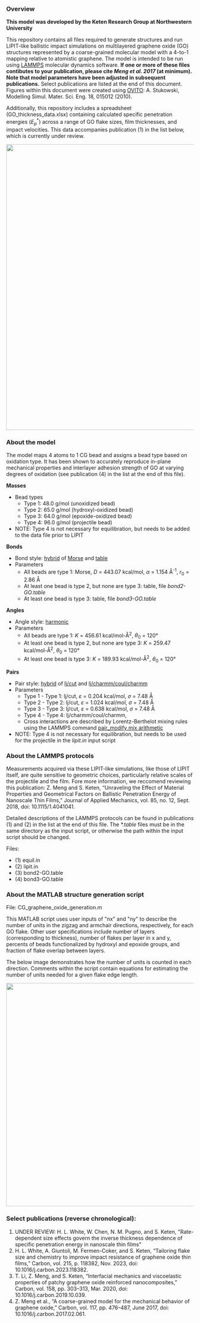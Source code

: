### Overview

**This model was developed by the Keten Research Group at Northwestern University**

This repository contains all files required to generate structures and run LIPIT-like ballistic impact simulations on multilayered graphene oxide (GO) structures represented by a coarse-grained molecular model with a 4-to-1 mapping relative to atomistic graphene. The model is intended to be run using [LAMMPS](https://www.lammps.org/#gsc.tab=0) molecular dynamics software. **If one or more of these files contibutes to your publication, please cite _Meng et al. 2017_ (at minimum). Note that model parameters have been adjusted in subsequent publications.** Select publications are listed at the end of this document. Figures within this document were created using [OVITO](https://www.ovito.org/): A. Stukowski, Modelling Simul. Mater. Sci. Eng. 18, 015012 (2010).

Additionally, this repository includes a spreadsheet (GO_thickness_data.xlsx) containing calculated specific penetration energies ($E_p^*$) across a range of GO flake sizes, film thicknesses, and impact velocities. This data accompanies publication (1) in the list below, which is currently under review.

<img src='https://drive.google.com/uc?id=1qxH2H8M85IE2fGxyyo3RAiRTflXIp_57' width="1024" height="768">

### About the model

The model maps 4 atoms to 1 CG bead and assigns a bead type based on oxidation type. It has been shown to accurately reproduce in-plane mechanical properties and interlayer adhesion strength of GO at varying degrees of oxidation (see publication (4) in the list at the end of this file). 

**Masses**
- Bead types
  - Type 1: 48.0 g/mol (unoxidized bead)
  - Type 2: 65.0 g/mol (hydroxyl-oxidized bead)
  - Type 3: 64.0 g/mol (epoxide-oxidized bead)
  - Type 4: 96.0 g/mol (projectile bead) 
- NOTE: Type 4 is not necessary for equilibration, but needs to be added to the data file prior to LIPIT

**Bonds**
- Bond style: [hybrid](https://docs.lammps.org/bond_hybrid.html) of [Morse](https://docs.lammps.org/bond_morse.html) and [table](https://docs.lammps.org/bond_table.html)
- Parameters
  - All beads are type 1: Morse, $D$ = 443.07 kcal/mol, $\alpha$ = 1.154 &#197;<sup>-1</sup>, $r_0$ = 2.86 &#197;      
  - At least one bead is type 2, but none are type 3: table, file _bond2-GO.table_
  - At least one bead is type 3: table, file _bond3-GO.table_
                         
**Angles**
- Angle style: [harmonic](https://docs.lammps.org/angle_harmonic.html)
- Parameters
  - All beads are type 1: $K$ = 456.61 kcal/mol-&#197;<sup>2</sup>, $\theta_0$ = 120&deg;
  - At least one bead is type 2, but none are type 3: $K$ = 259.47 kcal/mol-&#197;<sup>2</sup>, $\theta_0$ = 120&deg;
  - At least one bead is type 3: $K$ = 189.93 kcal/mol-&#197;<sup>2</sup>, $\theta_0$ = 120&deg;

 **Pairs**
 - Pair style: [hybrid]() of [lj/cut](https://docs.lammps.org/pair_lj.html) and [lj/charmm/coul/charmm](https://docs.lammps.org/pair_charmm.html)
 - Parameters
   - Type 1 - Type 1: lj/cut, $\varepsilon$ = 0.204 kcal/mol, $\sigma$ = 7.48 &#197;
   - Type 2 - Type 2: lj/cut, $\varepsilon$ = 1.024 kcal/mol, $\sigma$ = 7.48 &#197;
   - Type 3 - Type 3: lj/cut, $\varepsilon$ = 0.638 kcal/mol, $\sigma$ = 7.48 &#197;
   - Type 4 - Type 4: lj/charmm/coul/charmm, 
   - Cross interactions are described by Lorentz-Berthelot mixing rules using the LAMMPS command  [pair_modify mix arithmetic](https://docs.lammps.org/pair_modify.html)
 - NOTE: Type 4 is not necessary for equilibration, but needs to be used for the projectile in the _lipit.in_ input script

### About the LAMMPS protocols

Measurements acquired via these LIPIT-like simulations, like those of LIPIT itself, are quite sensitive to geometric choices, particularly relative scales of the projectile and the film. Fore more information, we reccomend reviewing this publication: Z. Meng and S. Keten, “Unraveling the Effect of Material Properties and Geometrical Factors on Ballistic Penetration Energy of Nanoscale Thin Films,” Journal of Applied Mechanics, vol. 85, no. 12, Sept. 2018, doi: 10.1115/1.4041041.

Detailed descriptions of the LAMMPS protocols can be found in publications (1) and (2) in the list at the end of this file. The _*.table_ files must be in the same directory as the input script, or otherwise the path within the input script should be changed. 

Files: 
- (1) equil.in
- (2) lipit.in
- (3) bond2-GO.table
- (4) bond3-GO.table

### About the MATLAB structure generation script

File: CG_graphene_oxide_generation.m

This MATLAB script uses user inputs of "nx" and "ny" to describe the number of units in the zigzag and armchair directions, respectively, for each GO flake. Other user specifications include number of layers (corresponding to thickness), number of flakes per layer in x and y, percents of beads functionalized by hydroxyl and epoxide groups, and fraction of flake overlap between layers. 

The below image demonstrates how the number of units is counted in each direction. Comments within the script contain equations for estimating the number of units needed for a given flake edge length.

<img src='https://drive.google.com/uc?id=15AQClNzgdR7renqEzswIjGi6LBqTADnq' width="620" height="600">

### Select publications (reverse chronological):
1) UNDER REVIEW: H. L. White, W. Chen, N. M. Pugno, and S. Keten, "Rate-dependent size effects govern the inverse thickness dependence of specific penetration energy in nanoscale thin films"
2) H. L. White, A. Giuntoli, M. Fermen-Coker, and S. Keten, “Tailoring flake size and chemistry to improve impact resistance of graphene  oxide thin films,” Carbon, vol. 215, p. 118382, Nov. 2023,  doi: 10.1016/j.carbon.2023.118382.
3) T. Li, Z. Meng, and S. Keten, “Interfacial mechanics and viscoelastic properties of patchy graphene oxide reinforced nanocomposites,” Carbon, vol. 158, pp. 303–313, Mar. 2020, doi: 10.1016/j.carbon.2019.10.039.
4) Z. Meng et al., “A coarse-grained model for the mechanical behavior of graphene oxide,” Carbon, vol. 117, pp. 476–487, June 2017, doi: 10.1016/j.carbon.2017.02.061.
